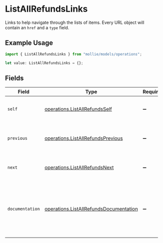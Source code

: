 # ListAllRefundsLinks

Links to help navigate through the lists of items. Every URL object will contain an `href` and a `type` field.

## Example Usage

```typescript
import { ListAllRefundsLinks } from "mollie/models/operations";

let value: ListAllRefundsLinks = {};
```

## Fields

| Field                                                                                            | Type                                                                                             | Required                                                                                         | Description                                                                                      |
| ------------------------------------------------------------------------------------------------ | ------------------------------------------------------------------------------------------------ | ------------------------------------------------------------------------------------------------ | ------------------------------------------------------------------------------------------------ |
| `self`                                                                                           | [operations.ListAllRefundsSelf](../../models/operations/listallrefundsself.md)                   | :heavy_minus_sign:                                                                               | The URL to the current set of items.                                                             |
| `previous`                                                                                       | [operations.ListAllRefundsPrevious](../../models/operations/listallrefundsprevious.md)           | :heavy_minus_sign:                                                                               | The previous set of items, if available.                                                         |
| `next`                                                                                           | [operations.ListAllRefundsNext](../../models/operations/listallrefundsnext.md)                   | :heavy_minus_sign:                                                                               | The next set of items, if available.                                                             |
| `documentation`                                                                                  | [operations.ListAllRefundsDocumentation](../../models/operations/listallrefundsdocumentation.md) | :heavy_minus_sign:                                                                               | In v2 endpoints, URLs are commonly represented as objects with an `href` and `type` field.       |